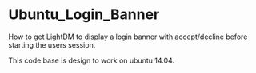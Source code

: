 Ubuntu_Login_Banner
===================

How to get LightDM to display a login banner with accept/decline before starting the users session.

This code base is design to work on ubuntu 14.04.

